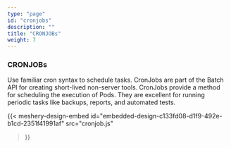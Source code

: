 ```yaml
---
type: "page"
id: "cronjobs"
description: ""
title: "CRONJOBs"
weight: 7
---
```


### CRONJOBs

Use familiar cron syntax to schedule tasks. CronJobs are part of the Batch API for creating short-lived non-server tools. CronJobs provide a method for scheduling the execution of Pods. They are excellent for running periodic tasks like backups, reports, and automated tests.

{{< meshery-design-embed
  id="embedded-design-c133fd08-d1f9-492e-b1cd-2351f41991af"
  src="cronjob.js"
>}}
